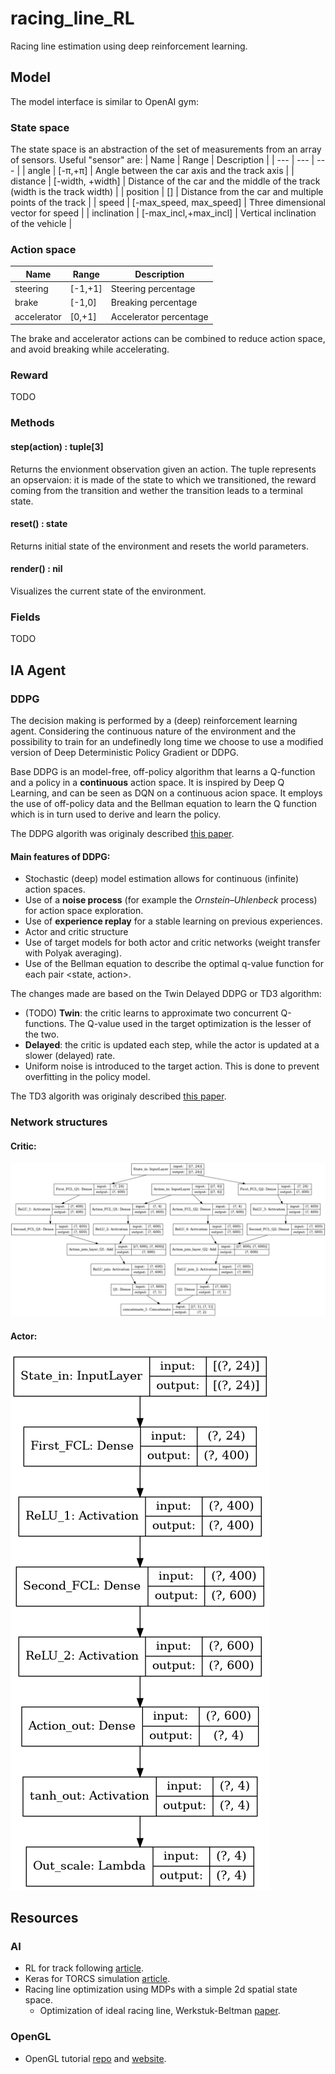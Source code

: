 # racing_line_RL
Racing line estimation using deep reinforcement learning.

## Model
The model interface is similar to OpenAI gym:

### State space
The state space is an abstraction of the set of measurements from an array of sensors. Useful "sensor" are:
| Name  | Range | Description |
| --- | --- | --- |
| angle | [-π,+π] | Angle between the car axis and the track axis |
| distance | [-width, +width] | Distance of the car and the middle of the track (width is the track width) |
| position | [] | Distance from the car and multiple points of the track |
| speed | [-max_speed, max_speed] | Three dimensional vector for speed |
| inclination | [-max_incl,+max_incl] | Vertical inclination of the vehicle |

### Action space
| Name  | Range | Description |
| --- | --- | --- |
| steering | [-1,+1] | Steering percentage |
| brake | [-1,0] | Breaking percentage |
| accelerator | [0,+1] | Accelerator percentage |

The brake and accelerator actions can be combined to reduce action space, and avoid breaking while accelerating.

### Reward
TODO

### Methods
#### **step(action) : tuple[3]**

  Returns the envionment observation given an action. The tuple represents an opservaion: it is made of the state to which we transitioned, the reward coming from the transition and wether the transition leads to a terminal state.

#### **reset() : state**

  Returns initial state of the environment and resets the world parameters.

#### **render() : nil**

  Visualizes the current state of the environment.

### Fields
TODO

## IA Agent
### DDPG
The decision making is performed by a (deep) reinforcement learning agent. Considering the continuous nature of the environment and the possibility to train for an undefinedly long time we choose to use a modified version of Deep Deterministic Policy Gradient or DDPG.

Base DDPG is an model-free, off-policy algorithm that learns a Q-function and a policy in a **continuous** action space. It is inspired by Deep Q Learning, and can be seen as DQN on a continuous acion space.
It employs the use of off-policy data and the Bellman equation to learn the Q function which is in turn used to derive and learn the policy.

The DDPG algorith was originaly described [this paper](https://arxiv.org/pdf/1509.02971.pdf).

#### Main features of DDPG:
- Stochastic (deep) model estimation allows for continuous (infinite) action spaces.
- Use of a **noise process** (for example the _Ornstein–Uhlenbeck_ process) for action space exploration.
- Use of **experience replay** for a stable learning on previous experiences.
- Actor and critic structure
- Use of target models for both actor and critic networks (weight transfer with Polyak averaging).
- Use of the Bellman equation to describe the optimal q-value function for each pair <state, action>.

The changes made are based on the Twin Delayed DDPG or TD3 algorithm:
- (TODO) **Twin**: the critic learns to approximate two concurrent Q-functions. The Q-value used in the target optimization is the lesser of the two.
- **Delayed**: the critic is updated each step, while the actor is updated at a slower (delayed) rate.
- Uniform noise is introduced to the target action. This is done to prevent overfitting in the policy model.

The TD3 algorith was originaly described [this paper](https://arxiv.org/pdf/1802.09477.pdf).

### Network structures
#### Critic:
![Critic](/img/networks/critic.png)
#### Actor:
![Actor](/img/networks/actor.png)
## Resources
### AI
- RL for track following [article](https://medium.com/@sdeleers/autonomous-car-with-reinforcement-learning-part-2-track-following-4ffbf7aa33d1).
- Keras for TORCS simulation [article](https://yanpanlau.github.io/2016/10/11/Torcs-Keras.html).
- Racing line optimization using MDPs with a simple 2d spatial state space.
  - Optimization of ideal racing line, Werkstuk-Beltman [paper](https://science.vu.nl/en/Images/werkstuk-beltman_tcm296-91313.pdf).
### OpenGL
- OpenGL tutorial [repo](https://github.com/opengl-tutorials/ogl) and [website](http://www.opengl-tutorial.org).

